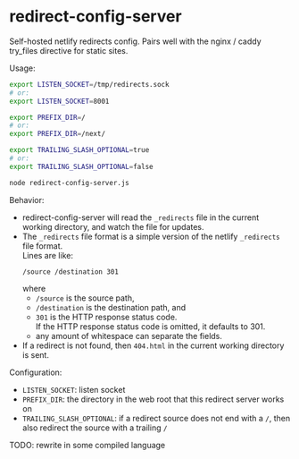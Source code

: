# redirect-config-server

Self-hosted netlify redirects config. Pairs well with the nginx / caddy try_files directive for static sites.

Usage:

```sh
export LISTEN_SOCKET=/tmp/redirects.sock
# or:
export LISTEN_SOCKET=8001

export PREFIX_DIR=/
# or:
export PREFIX_DIR=/next/

export TRAILING_SLASH_OPTIONAL=true
# or:
export TRAILING_SLASH_OPTIONAL=false

node redirect-config-server.js
```

Behavior:

* redirect-config-server will read the `_redirects` file in the current working directory, and watch the file for updates.
* The `_redirects` file format is a simple version of the netlify `_redirects` file format.  
  Lines are like:
  ```
  /source /destination 301
  ```
  where
    * `/source` is the source path,
    * `/destination` is the destination path, and
    * `301` is the HTTP response status code.  
      If the HTTP response status code is omitted, it defaults to 301.
    * any amount of whitespace can separate the fields.
* If a redirect is not found, then `404.html` in the current working directory is sent.

Configuration:

* `LISTEN_SOCKET`: listen socket
* `PREFIX_DIR`: the directory in the web root that this redirect server works on
* `TRAILING_SLASH_OPTIONAL`: if a redirect source does not end with a `/`, then also redirect the source with a trailing `/`


TODO: rewrite in some compiled language
